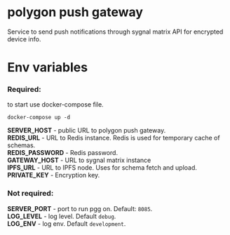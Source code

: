 # polygon push gateway
Service to send push notifications through sygnal matrix API for encrypted device info.


# Env variables

### Required:


to start use docker-compose file.

`docker-compose up -d`

**SERVER_HOST** - public URL to polygon push gateway. <br />
**REDIS_URL** - URL to Redis instance. Redis is used for temporary cache of schemas.<br />
**REDIS_PASSWORD** - Redis password.<br />
**GATEWAY_HOST** - URL to sygnal matrix instance <br />
**IPFS_URL** - URL to IPFS node. Uses for schema fetch and upload.<br />
**PRIVATE_KEY** - Encryption key.<br />

### Not required:


**SERVER_PORT** - port to run pgg on. Default: `8085`.<br />
**LOG_LEVEL** - log level. Default `debug`.<br />
**LOG_ENV** - log env. Default `development`.<br />


